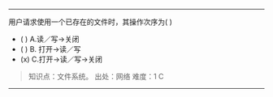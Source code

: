 ---
用户请求使用一个已存在的文件时，其操作次序为( )
- ( ) A.读／写→关闭 
- ( ) B. 打开→读／写 
- (x) C.打开→读／写→关闭

> 知识点：文件系统。
> 出处：网络
> 难度：1
> C

---